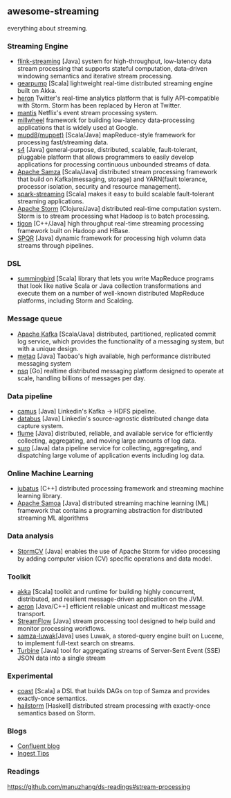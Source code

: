 ## awesome-streaming

everything about streaming.

### Streaming Engine

* [flink-streaming](http://ci.apache.org/projects/flink/flink-docs-release-0.9/apis/streaming_guide.html) [Java] system for high-throughput, low-latency data stream processing that supports stateful computation, data-driven windowing semantics and iterative stream processing.
* [gearpump](https://github.com/intel-hadoop/gearpump) [Scala] lightweight real-time distributed streaming engine built on Akka.
* [heron](https://blog.twitter.com/2015/flying-faster-with-twitter-heron) Twitter's real-time analytics platform that is fully API-compatible with Storm. Storm has been replaced by Heron at Twitter.
* [mantis](http://www.slideshare.net/g9yuayon/qcon-talk-on-netflix-mantis-a-stream-processing-system) Netflix's event stream processing system.
* [millwheel](http://research.google.com/pubs/pub41378.html) framework for building low-latency data-processing applications that is widely used at Google.
* [mupd8(muppet)](https://github.com/walmartlabs/mupd8) [Scala/Java] mapReduce-style framework for processing fast/streaming data.
* [s4](http://incubator.apache.org/s4/) [Java] general-purpose, distributed, scalable, fault-tolerant, pluggable platform that allows programmers to easily develop applications for processing continuous unbounded streams of data.
* [Apache Samza](http://samza.apache.org/) [Scala/Java] distributed stream processing framework that build on Kafka(messaging, storage) and YARN(fault tolerance, processor isolation, security and resource management).
* [spark-streaming](https://spark.apache.org/streaming/) [Scala] makes it easy to build scalable fault-tolerant streaming applications.
* [Apache Storm](https://storm.apache.org/) [Clojure/Java] distributed real-time computation system. Storm is to stream processing what Hadoop is to batch processing. 
* [tigon](https://github.com/caskdata/tigon) [C++/Java] high throughput real-time streaming processing framework built on Hadoop and HBase.
* [SPQR](https://github.com/ottogroup/SPQR) [Java] dynamic framework for processing high volumn data streams through pipelines.

### DSL
* [summingbird](https://github.com/twitter/summingbird) [Scala] library that lets you write MapReduce programs that look like native Scala or Java collection transformations and execute them on a number of well-known distributed MapReduce platforms, including Storm and Scalding.

### Message queue

* [Apache Kafka](https://github.com/apache/kafka) [Scala/Java] distributed, partitioned, replicated commit log service, which provides the functionality of a messaging system, but with a unique design.
* [metaq](https://github.com/killme2008/Metamorphosis) [Java] Taobao's high available, high performance distributed messaging system
* [nsq](https://github.com/bitly/nsq) [Go] realtime distributed messaging platform designed to operate at scale, handling billions of messages per day.

### Data pipeline

* [camus](https://github.com/linkedin/camus) [Java] Linkedin's Kafka -> HDFS pipeline.
* [databus](https://github.com/linkedin/databus) [Java] Linkedin's source-agnostic distributed change data capture system.
* [flume](https://github.com/apache/flume) [Java] distributed, reliable, and available service for efficiently collecting, aggregating, and moving large amounts of log data.
* [suro](https://github.com/Netflix/suro) [Java] data pipeline service for collecting, aggregating, and dispatching large volume of application events including log data.

### Online Machine Learning 

* [jubatus](http://jubat.us/en/) [C++] distributed processing framework and streaming machine learning library.
* [Apache Samoa](https://github.com/yahoo/samoa) [Java] distributed streaming machine learning (ML) framework that contains a programing abstraction for distributed streaming ML algorithms

### Data analysis

* [StormCV](https://github.com/sensorstorm/StormCV) [Java] enables the use of Apache Storm for video processing by adding computer vision (CV) specific operations and data model.

### Toolkit

* [akka](http://akka.io/) [Scala] toolkit and runtime for building highly concurrent, distributed, and resilient message-driven application on the JVM.
* [aeron](https://github.com/real-logic/Aeron) [Java/C++] efficient reliable unicast and multicast message transport.
* [StreamFlow](https://github.com/lmco/streamflow) [Java] stream processing tool designed to help build and monitor processing workflows.
* [samza-luwak](https://github.com/romseygeek/samza-luwak)[Java] uses Luwak, a stored-query engine built on Lucene, to implement full-text search on streams.
* [Turbine](https://github.com/Netflix/Turbine) [Java] tool for aggregating streams of Server-Sent Event (SSE) JSON data into a single stream

### Experimental
* [coast](https://github.com/bkirwi/coast) [Scala] a DSL that builds DAGs on top of Samza and provides exactly-once semantics.
* [hailstorm](https://github.com/hailstorm-hs/hailstorm) [Haskell] distributed stream processing with exactly-once semantics based on Storm.

### Blogs

* [Confluent blog](http://blog.confluent.io/)
* [Ingest Tips](http://ingest.tips/)

### Readings

https://github.com/manuzhang/ds-readings#stream-processing

